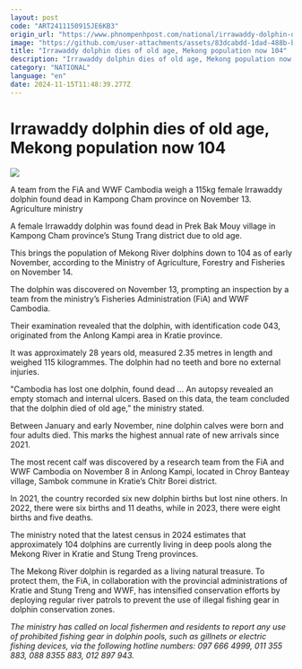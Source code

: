 ```yaml
---
layout: post
code: "ART2411150915JE6KB3"
origin_url: "https://www.phnompenhpost.com/national/irrawaddy-dolphin-dies-of-old-age-mekong-population-now-104"
image: "https://github.com/user-attachments/assets/83dcabdd-1dad-488b-bbc1-0b73641f83f3"
title: "Irrawaddy dolphin dies of old age, Mekong population now 104"
description: "​​Irrawaddy dolphin dies of old age, Mekong population now 104​"
category: "NATIONAL"
language: "en"
date: 2024-11-15T11:48:39.277Z
---
```


# Irrawaddy dolphin dies of old age, Mekong population now 104

![](https://github.com/user-attachments/assets/ea9d263f-c844-4727-9c2f-1380734c3d69)

A team from the FiA and WWF Cambodia weigh a 115kg female Irrawaddy dolphin found dead in Kampong Cham province on November 13. Agriculture ministry

A female Irrawaddy dolphin was found dead in Prek Bak Mouy village in Kampong Cham province’s Stung Trang district due to old age. 

This brings the population of Mekong River dolphins down to 104 as of early November, according to the Ministry of Agriculture, Forestry and Fisheries on November 14.

The dolphin was discovered on November 13, prompting an inspection by a team from the ministry’s Fisheries Administration (FiA) and WWF Cambodia. 

Their examination revealed that the dolphin, with identification code 043, originated from the Anlong Kampi area in Kratie province. 

It was approximately 28 years old, measured 2.35 metres in length and weighed 115 kilogrammes. The dolphin had no teeth and bore no external injuries.

"Cambodia has lost one dolphin, found dead … An autopsy revealed an empty stomach and internal ulcers. Based on this data, the team concluded that the dolphin died of old age,” the ministry stated.

Between January and early November, nine dolphin calves were born and four adults died. This marks the highest annual rate of new arrivals since 2021.

The most recent calf was discovered by a research team from the FiA and WWF Cambodia on November 8 in Anlong Kampi, located in Chroy Banteay village, Sambok commune in Kratie’s Chitr Borei district.

In 2021, the country recorded six new dolphin births but lost nine others. In 2022, there were six births and 11 deaths, while in 2023, there were eight births and five deaths.

The ministry noted that the latest census in 2024 estimates that approximately 104 dolphins are currently living in deep pools along the Mekong River in Kratie and Stung Treng provinces.

The Mekong River dolphin is regarded as a living natural treasure. To protect them, the FiA, in collaboration with the provincial administrations of Kratie and Stung Treng and WWF, has intensified conservation efforts by deploying regular river patrols to prevent the use of illegal fishing gear in dolphin conservation zones.

_The ministry has called on local fishermen and residents to report any use of prohibited fishing gear in dolphin pools, such as gillnets or electric fishing devices, via the following hotline numbers: 097 666 4999, 011 355 883, 088 8355 883, 012 897 943._
